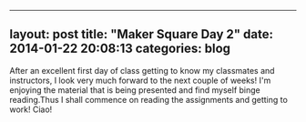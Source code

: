  ---
layout: post
title:  "Maker Square Day 2"
date:   2014-01-22 20:08:13
categories: blog
--- 

After an excellent first day of class getting to know my classmates and instructors, I look very much forward to the next couple of weeks! I'm enjoying the material that is being presented and find myself binge reading.Thus I shall commence on reading the assignments and getting to work! Ciao!